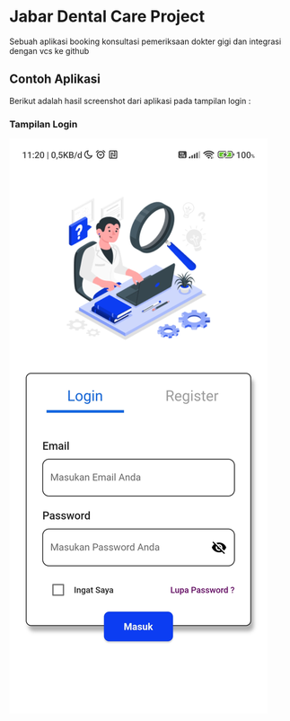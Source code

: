 # Jabar Dental Care Project

Sebuah aplikasi booking konsultasi pemeriksaan dokter gigi dan integrasi dengan vcs ke github

## Contoh Aplikasi

Berikut adalah hasil screenshot dari aplikasi pada tampilan login :

### Tampilan Login

![Tampilan login.](https://github.com/FerdiMauladi/jabar-dental-care/blob/master/gitasset/LoginRegister.jpg?raw=true "Ini adalah tampilan login")